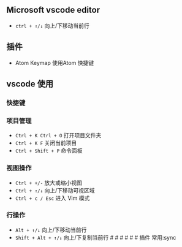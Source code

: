 ## Microsoft vscode editor
- `ctrl + ↑/↓` 向上/下移动当前行
## 插件
- Atom Keymap 使用Atom 快捷键
 
## vscode 使用
### 快捷键

### 项目管理
- `Ctrl + K Ctrl + O` 打开项目文件夹
- `Ctrl + K F` 关闭当前项目
- `Ctrl + Shift + P` 命令面板
### 视图操作
- `Ctrl + +/-` 放大或缩小视图
- `Ctrl + ↑/↓` 向上/下移动可视区域
- `Ctrl + c / Esc` 进入 Vim 模式
### 行操作
- `Alt + ↑/↓` 向上/下移动当前行
- `Shift + Alt + ↑/↓` 向上/下复制当前行
# #
# #
# #
插件 常用:sync
